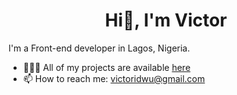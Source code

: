 <h1 style={ font-size: '20px' } align='center' >Hi👋, I'm Victor</h1>


I'm a Front-end developer in Lagos, Nigeria.


- 👨🏿‍💻 All of my projects are available <a href='https://victoridwu.vercel.app/projects' target='_blank'>here</a>
- 📫 How to reach me: victoridwu@gmail.com 


